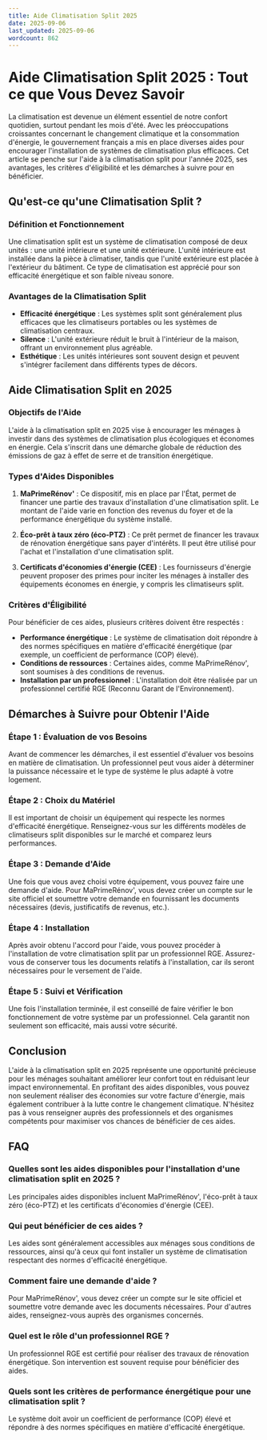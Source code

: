```yaml
---
title: Aide Climatisation Split 2025
date: 2025-09-06
last_updated: 2025-09-06
wordcount: 862
---
```


# Aide Climatisation Split 2025 : Tout ce que Vous Devez Savoir

La climatisation est devenue un élément essentiel de notre confort quotidien, surtout pendant les mois d'été. Avec les préoccupations croissantes concernant le changement climatique et la consommation d'énergie, le gouvernement français a mis en place diverses aides pour encourager l'installation de systèmes de climatisation plus efficaces. Cet article se penche sur l'aide à la climatisation split pour l'année 2025, ses avantages, les critères d'éligibilité et les démarches à suivre pour en bénéficier.

## Qu'est-ce qu'une Climatisation Split ?

### Définition et Fonctionnement

Une climatisation split est un système de climatisation composé de deux unités : une unité intérieure et une unité extérieure. L'unité intérieure est installée dans la pièce à climatiser, tandis que l'unité extérieure est placée à l'extérieur du bâtiment. Ce type de climatisation est apprécié pour son efficacité énergétique et son faible niveau sonore.

### Avantages de la Climatisation Split

- **Efficacité énergétique** : Les systèmes split sont généralement plus efficaces que les climatiseurs portables ou les systèmes de climatisation centraux.
- **Silence** : L'unité extérieure réduit le bruit à l'intérieur de la maison, offrant un environnement plus agréable.
- **Esthétique** : Les unités intérieures sont souvent design et peuvent s'intégrer facilement dans différents types de décors.

## Aide Climatisation Split en 2025

### Objectifs de l'Aide

L'aide à la climatisation split en 2025 vise à encourager les ménages à investir dans des systèmes de climatisation plus écologiques et économes en énergie. Cela s'inscrit dans une démarche globale de réduction des émissions de gaz à effet de serre et de transition énergétique.

### Types d'Aides Disponibles

1. **MaPrimeRénov'** : Ce dispositif, mis en place par l'État, permet de financer une partie des travaux d'installation d'une climatisation split. Le montant de l'aide varie en fonction des revenus du foyer et de la performance énergétique du système installé.

2. **Éco-prêt à taux zéro (éco-PTZ)** : Ce prêt permet de financer les travaux de rénovation énergétique sans payer d'intérêts. Il peut être utilisé pour l'achat et l'installation d'une climatisation split.

3. **Certificats d'économies d'énergie (CEE)** : Les fournisseurs d'énergie peuvent proposer des primes pour inciter les ménages à installer des équipements économes en énergie, y compris les climatiseurs split.

### Critères d'Éligibilité

Pour bénéficier de ces aides, plusieurs critères doivent être respectés :

- **Performance énergétique** : Le système de climatisation doit répondre à des normes spécifiques en matière d'efficacité énergétique (par exemple, un coefficient de performance (COP) élevé).
- **Conditions de ressources** : Certaines aides, comme MaPrimeRénov', sont soumises à des conditions de revenus.
- **Installation par un professionnel** : L'installation doit être réalisée par un professionnel certifié RGE (Reconnu Garant de l'Environnement).

## Démarches à Suivre pour Obtenir l'Aide

### Étape 1 : Évaluation de vos Besoins

Avant de commencer les démarches, il est essentiel d'évaluer vos besoins en matière de climatisation. Un professionnel peut vous aider à déterminer la puissance nécessaire et le type de système le plus adapté à votre logement.

### Étape 2 : Choix du Matériel

Il est important de choisir un équipement qui respecte les normes d'efficacité énergétique. Renseignez-vous sur les différents modèles de climatiseurs split disponibles sur le marché et comparez leurs performances.

### Étape 3 : Demande d'Aide

Une fois que vous avez choisi votre équipement, vous pouvez faire une demande d'aide. Pour MaPrimeRénov', vous devez créer un compte sur le site officiel et soumettre votre demande en fournissant les documents nécessaires (devis, justificatifs de revenus, etc.).

### Étape 4 : Installation

Après avoir obtenu l'accord pour l'aide, vous pouvez procéder à l'installation de votre climatisation split par un professionnel RGE. Assurez-vous de conserver tous les documents relatifs à l'installation, car ils seront nécessaires pour le versement de l'aide.

### Étape 5 : Suivi et Vérification

Une fois l'installation terminée, il est conseillé de faire vérifier le bon fonctionnement de votre système par un professionnel. Cela garantit non seulement son efficacité, mais aussi votre sécurité.

## Conclusion

L'aide à la climatisation split en 2025 représente une opportunité précieuse pour les ménages souhaitant améliorer leur confort tout en réduisant leur impact environnemental. En profitant des aides disponibles, vous pouvez non seulement réaliser des économies sur votre facture d'énergie, mais également contribuer à la lutte contre le changement climatique. N'hésitez pas à vous renseigner auprès des professionnels et des organismes compétents pour maximiser vos chances de bénéficier de ces aides.

## FAQ

### Quelles sont les aides disponibles pour l'installation d'une climatisation split en 2025 ?

Les principales aides disponibles incluent MaPrimeRénov', l'éco-prêt à taux zéro (éco-PTZ) et les certificats d'économies d'énergie (CEE).

### Qui peut bénéficier de ces aides ?

Les aides sont généralement accessibles aux ménages sous conditions de ressources, ainsi qu'à ceux qui font installer un système de climatisation respectant des normes d'efficacité énergétique.

### Comment faire une demande d'aide ?

Pour MaPrimeRénov', vous devez créer un compte sur le site officiel et soumettre votre demande avec les documents nécessaires. Pour d'autres aides, renseignez-vous auprès des organismes concernés.

### Quel est le rôle d'un professionnel RGE ?

Un professionnel RGE est certifié pour réaliser des travaux de rénovation énergétique. Son intervention est souvent requise pour bénéficier des aides.

### Quels sont les critères de performance énergétique pour une climatisation split ?

Le système doit avoir un coefficient de performance (COP) élevé et répondre à des normes spécifiques en matière d'efficacité énergétique.